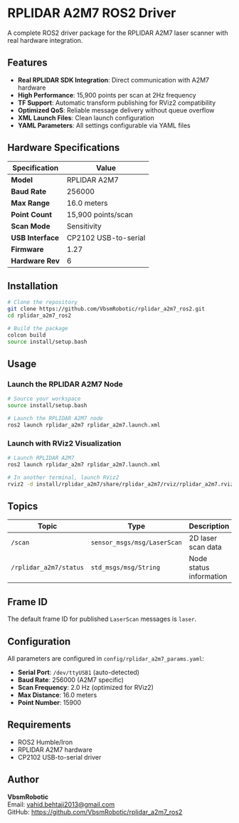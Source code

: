 # RPLIDAR A2M7 ROS2 Driver

A complete ROS2 driver package for the RPLIDAR A2M7 laser scanner with real hardware integration.

## Features

- **Real RPLIDAR SDK Integration**: Direct communication with A2M7 hardware
- **High Performance**: 15,900 points per scan at 2Hz frequency
- **TF Support**: Automatic transform publishing for RViz2 compatibility
- **Optimized QoS**: Reliable message delivery without queue overflow
- **XML Launch Files**: Clean launch configuration
- **YAML Parameters**: All settings configurable via YAML files

## Hardware Specifications

| Specification | Value |
|---------------|-------|
| **Model** | RPLIDAR A2M7 |
| **Baud Rate** | 256000 |
| **Max Range** | 16.0 meters |
| **Point Count** | 15,900 points/scan |
| **Scan Mode** | Sensitivity |
| **USB Interface** | CP2102 USB-to-serial |
| **Firmware** | 1.27 |
| **Hardware Rev** | 6 |

## Installation

```bash
# Clone the repository
git clone https://github.com/VbsmRobotic/rplidar_a2m7_ros2.git
cd rplidar_a2m7_ros2

# Build the package
colcon build
source install/setup.bash
```

## Usage

### Launch the RPLIDAR A2M7 Node

```bash
# Source your workspace
source install/setup.bash

# Launch the RPLIDAR A2M7 node
ros2 launch rplidar_a2m7 rplidar_a2m7.launch.xml
```

### Launch with RViz2 Visualization

```bash
# Launch RPLIDAR A2M7
ros2 launch rplidar_a2m7 rplidar_a2m7.launch.xml

# In another terminal, launch RViz2
rviz2 -d install/rplidar_a2m7/share/rplidar_a2m7/rviz/rplidar_a2m7.rviz
```

## Topics

| Topic | Type | Description |
|-------|------|-------------|
| `/scan` | `sensor_msgs/msg/LaserScan` | 2D laser scan data |
| `/rplidar_a2m7/status` | `std_msgs/msg/String` | Node status information |

## Frame ID

The default frame ID for published `LaserScan` messages is `laser`.

## Configuration

All parameters are configured in `config/rplidar_a2m7_params.yaml`:

- **Serial Port**: `/dev/ttyUSB1` (auto-detected)
- **Baud Rate**: 256000 (A2M7 specific)
- **Scan Frequency**: 2.0 Hz (optimized for RViz2)
- **Max Distance**: 16.0 meters
- **Point Number**: 15900

## Requirements

- ROS2 Humble/Iron
- RPLIDAR A2M7 hardware
- CP2102 USB-to-serial driver

## Author

**VbsmRobotic**  
Email: vahid.behtaji2013@gmail.com  
GitHub: https://github.com/VbsmRobotic/rplidar_a2m7_ros2
